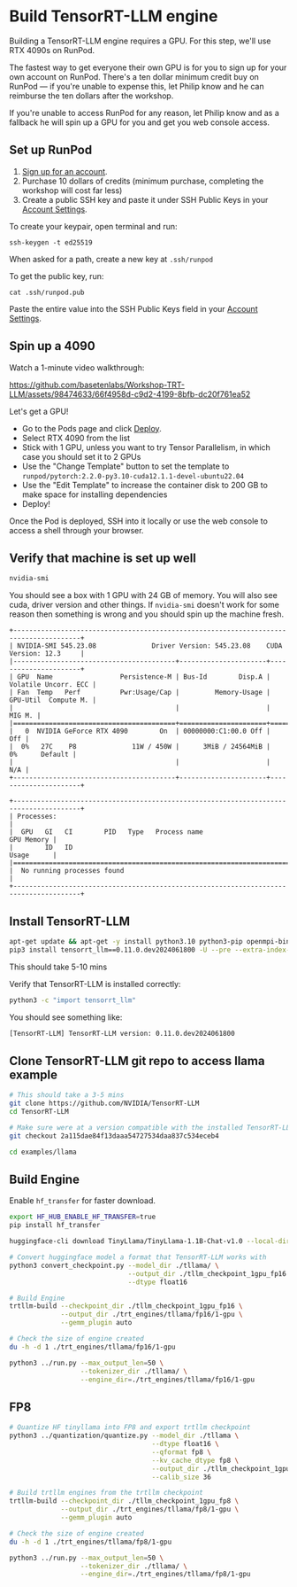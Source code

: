 # Build TensorRT-LLM engine 

Building a TensorRT-LLM engine requires a GPU. For this step, we'll use RTX 4090s on RunPod.

The fastest way to get everyone their own GPU is for you to sign up for your own account on RunPod. There's a ten dollar minimum credit buy on RunPod — if you're unable to expense this, let Philip know and he can reimburse the ten dollars after the workshop.

If you're unable to access RunPod for any reason, let Philip know and as a fallback he will spin up a GPU for you and get you web console access.

## Set up RunPod

1. [Sign up for an account](https://www.runpod.io/console/signup).
2. Purchase 10 dollars of credits (minimum purchase, completing the workshop will cost far less)
3. Create a public SSH key and paste it under SSH Public Keys in your [Account Settings](https://www.runpod.io/console/user/settings).

To create your keypair, open terminal and run:

```
ssh-keygen -t ed25519
```

When asked for a path, create a new key at `.ssh/runpod`

To get the public key, run:

```
cat .ssh/runpod.pub
```

Paste the entire value into the SSH Public Keys field in your [Account Settings](https://www.runpod.io/console/user/settings).

## Spin up a 4090

Watch a 1-minute video walkthrough:

https://github.com/basetenlabs/Workshop-TRT-LLM/assets/98474633/66f4958d-c9d2-4199-8bfb-dc20f761ea52

Let's get a GPU!

- Go to the Pods page and click [Deploy](https://www.runpod.io/console/deploy).
- Select RTX 4090 from the list
- Stick with 1 GPU, unless you want to try Tensor Parallelism, in which case you should set it to 2 GPUs
- Use the "Change Template" button to set the template to `runpod/pytorch:2.2.0-py3.10-cuda12.1.1-devel-ubuntu22.04`
- Use the "Edit Template" to increase the container disk to 200 GB to make space for installing dependencies
- Deploy!

Once the Pod is deployed, SSH into it locally or use the web console to access a shell through your browser.

## Verify that machine is set up well

```sh
nvidia-smi
```

You should see a box with 1 GPU with 24 GB of memory. You will also see cuda,
driver version and other things. If `nvidia-smi` doesn't work for some reason
then something is wrong and you should spin up the machine fresh.

```
+---------------------------------------------------------------------------------------+
| NVIDIA-SMI 545.23.08              Driver Version: 545.23.08    CUDA Version: 12.3     |
|-----------------------------------------+----------------------+----------------------+
| GPU  Name                 Persistence-M | Bus-Id        Disp.A | Volatile Uncorr. ECC |
| Fan  Temp   Perf          Pwr:Usage/Cap |         Memory-Usage | GPU-Util  Compute M. |
|                                         |                      |               MIG M. |
|=========================================+======================+======================|
|   0  NVIDIA GeForce RTX 4090        On  | 00000000:C1:00.0 Off |                  Off |
|  0%   27C    P8              11W / 450W |      3MiB / 24564MiB |      0%      Default |
|                                         |                      |                  N/A |
+-----------------------------------------+----------------------+----------------------+

+---------------------------------------------------------------------------------------+
| Processes:                                                                            |
|  GPU   GI   CI        PID   Type   Process name                            GPU Memory |
|        ID   ID                                                             Usage      |
|=======================================================================================|
|  No running processes found                                                           |
+---------------------------------------------------------------------------------------+
```

## Install TensorRT-LLM

```sh
apt-get update && apt-get -y install python3.10 python3-pip openmpi-bin libopenmpi-dev git git-lfs
pip3 install tensorrt_llm==0.11.0.dev2024061800 -U --pre --extra-index-url https://pypi.nvidia.com
```

This should take 5-10 mins

Verify that TensorRT-LLM is installed correctly:

```sh
python3 -c "import tensorrt_llm"
```

You should see something like:

```sh
[TensorRT-LLM] TensorRT-LLM version: 0.11.0.dev2024061800
```

## Clone TensorRT-LLM git repo to access llama example

```sh
# This should take a 3-5 mins
git clone https://github.com/NVIDIA/TensorRT-LLM
cd TensorRT-LLM

# Make sure were at a version compatible with the installed TensorRT-LLM library installed via pip above
git checkout 2a115dae84f13daaa54727534daa837c534eceb4

cd examples/llama
```

## Build Engine

Enable `hf_transfer` for faster download.

```sh
export HF_HUB_ENABLE_HF_TRANSFER=true
pip install hf_transfer

```

```sh
huggingface-cli download TinyLlama/TinyLlama-1.1B-Chat-v1.0 --local-dir tllama

# Convert huggingface model a format that TensorRT-LLM works with
python3 convert_checkpoint.py --model_dir ./tllama/ \
                              --output_dir ./tllm_checkpoint_1gpu_fp16 \
                              --dtype float16

# Build Engine
trtllm-build --checkpoint_dir ./tllm_checkpoint_1gpu_fp16 \
             --output_dir ./trt_engines/tllama/fp16/1-gpu \
             --gemm_plugin auto

# Check the size of engine created
du -h -d 1 ./trt_engines/tllama/fp16/1-gpu

python3 ../run.py --max_output_len=50 \
                  --tokenizer_dir ./tllama/ \
                  --engine_dir=./trt_engines/tllama/fp16/1-gpu
```

## FP8

```sh
# Quantize HF tinyllama into FP8 and export trtllm checkpoint
python3 ../quantization/quantize.py --model_dir ./tllama \
                                    --dtype float16 \
                                    --qformat fp8 \
                                    --kv_cache_dtype fp8 \
                                    --output_dir ./tllm_checkpoint_1gpu_fp8 \
                                    --calib_size 36

# Build trtllm engines from the trtllm checkpoint
trtllm-build --checkpoint_dir ./tllm_checkpoint_1gpu_fp8 \
             --output_dir ./trt_engines/tllama/fp8/1-gpu \
             --gemm_plugin auto

# Check the size of engine created
du -h -d 1 ./trt_engines/tllama/fp8/1-gpu

python3 ../run.py --max_output_len=50 \
                  --tokenizer_dir ./tllama/ \
                  --engine_dir=./trt_engines/tllama/fp8/1-gpu
```
